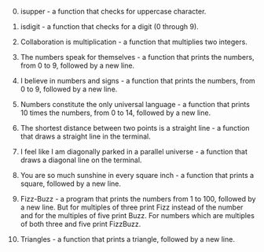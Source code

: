0. isupper - a function that checks for uppercase character.

1. isdigit - a function that checks for a digit (0 through 9).

2. Collaboration is multiplication - a function that multiplies two integers.

3. The numbers speak for themselves - a function that prints the numbers, from 0 to 9, followed by a new line.

4. I believe in numbers and signs -  a function that prints the numbers, from 0 to 9, followed by a new line.

5. Numbers constitute the only universal language - a function that prints 10 times the numbers, from 0 to 14, followed by a new line.

6. The shortest distance between two points is a straight line - a function that draws a straight line in the terminal.

7. I feel like I am diagonally parked in a parallel universe - a function that draws a diagonal line on the terminal.

8. You are so much sunshine in every square inch - a function that prints a square, followed by a new line.

9. Fizz-Buzz - a program that prints the numbers from 1 to 100, followed by a new line. But for multiples of three print Fizz instead of the number and for the multiples of five print Buzz. For numbers which are multiples of both three and five print FizzBuzz.

10. Triangles - a function that prints a triangle, followed by a new line. 


